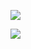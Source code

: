 ![](https://www.nta.go.jp/tmp/c69d9398-cbae-4e6d-be1d-1d04bc91f574/images/670675782540d6b536961dd9f25cd4a71abe7b6f8ff85e5ad1ae3bc3df93bf99.jpg)

![](https://www.nta.go.jp/tmp/c69d9398-cbae-4e6d-be1d-1d04bc91f574/images/db04ca186eebb8ea70ffb14785767c2896fe2a7e6e2e90416e1f5cb6929c1b92.jpg)